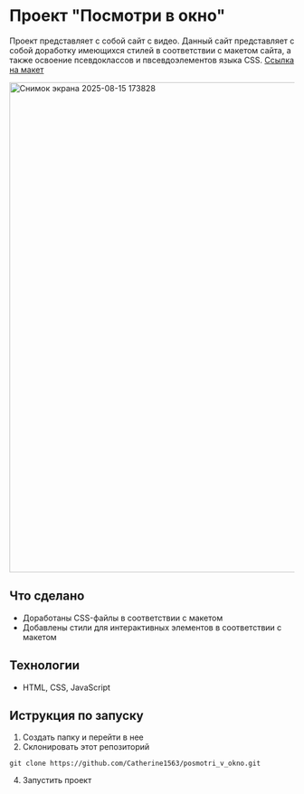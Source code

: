 # Проект "Посмотри в окно"
Проект представляет с собой сайт с видео. Данный сайт представляет с собой доработку имеющихся стилей в соответствии с макетом сайта, а также освоение псевдоклассов и пвсевдоэлементов языка CSS. 
[Ссылка на макет](https://www.figma.com/design/QHcvX1RsUI89CulRB7HLk6/-4-%D0%9F%D0%BE%D1%81%D0%BC%D0%BE%D1%82%D1%80%D0%B8-%D0%B2-%D0%BE%D0%BA%D0%BD%D0%BE?node-id=0-1&t=cF4gCSNC5jURg6kN-0)

<img width="1712" height="867" alt="Снимок экрана 2025-08-15 173828" src="https://github.com/user-attachments/assets/e424181c-0a9b-4590-a573-a13d46f2728d" />

## Что сделано
* Доработаны CSS-файлы в соответствии с макетом
* Добавлены стили для интерактивных элементов в соответствии с макетом

## Технологии
* HTML, CSS, JavaScript

## Иструкция по запуску
1. Создать папку и перейти в нее
2. Склонировать этот репозиторий
```
git clone https://github.com/Catherine1563/posmotri_v_okno.git
```
4. Запустить проект
